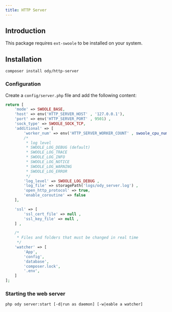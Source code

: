 ```yaml
---
title: HTTP Server
---
```


## Introduction
This package requires `ext-swoole` to be installed on your system.

## Installation

```shell
composer install ody/http-server
```

### Configuration
Create a `config/server.php` file and add the following content:

```php
return [
    'mode' => SWOOLE_BASE,
    'host' => env('HTTP_SERVER_HOST' , '127.0.0.1'),
    'port' => env('HTTP_SERVER_PORT' , 9501) ,
    'sock_type' => SWOOLE_SOCK_TCP,
    'additional' => [
        'worker_num' => env('HTTP_SERVER_WORKER_COUNT' , swoole_cpu_num() * 2) ,
        /*
         * log level
         * SWOOLE_LOG_DEBUG (default)
         * SWOOLE_LOG_TRACE
         * SWOOLE_LOG_INFO
         * SWOOLE_LOG_NOTICE
         * SWOOLE_LOG_WARNING
         * SWOOLE_LOG_ERROR
         */
        'log_level' => SWOOLE_LOG_DEBUG ,
        'log_file' => storagePath('logs/ody_server.log') ,
        'open_http_protocol' => true,
        'enable_coroutine' => false
    ],

    'ssl' => [
        'ssl_cert_file' => null ,
        'ssl_key_file' => null ,
    ] ,

    /*
     * Files and folders that must be changed in real time
     */
    'watcher' => [
        'App',
        'config',
        'database',
        'composer.lock',
        '.env',
    ] 
];
```

### Starting the web server

```shell
php ody server:start [-d|run as daemon] [-w|eable a watcher]
```
